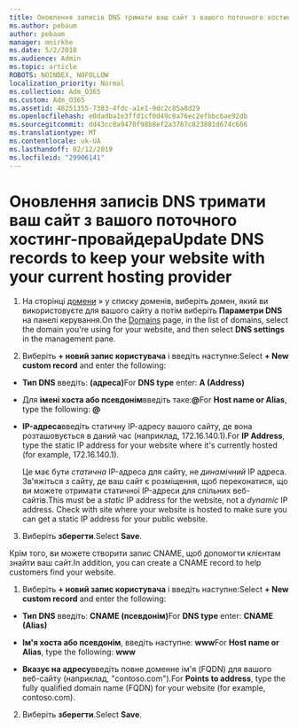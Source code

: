 ```yaml
---
title: Оновлення записів DNS тримати ваш сайт з вашого поточного хостинг-провайдера
ms.author: pebaum
author: pebaum
manager: mnirkhe
ms.date: 5/2/2018
ms.audience: Admin
ms.topic: article
ROBOTS: NOINDEX, NOFOLLOW
localization_priority: Normal
ms.collection: Adm_O365
ms.custom: Adm_O365
ms.assetid: 48251355-7383-4fdc-a1e1-9dc2c85a8d29
ms.openlocfilehash: e0dadba1e3ffd1cf0d49c0a76ec2efbbc6ae92db
ms.sourcegitcommit: dd43cc0a9470f98b8ef2a3787c823801d674c666
ms.translationtype: MT
ms.contentlocale: uk-UA
ms.lasthandoff: 02/12/2019
ms.locfileid: "29906141"
---
```

# <a name="update-dns-records-to-keep-your-website-with-your-current-hosting-provider"></a><span data-ttu-id="2e994-102">Оновлення записів DNS тримати ваш сайт з вашого поточного хостинг-провайдера</span><span class="sxs-lookup"><span data-stu-id="2e994-102">Update DNS records to keep your website with your current hosting provider</span></span>

1. <span data-ttu-id="2e994-103">На сторінці [домени](https://portal.office.com/adminportal/home#/Domains) » у списку доменів, виберіть домен, який ви використовуєте для вашого сайту а потім виберіть **Параметри DNS** на панелі керування.</span><span class="sxs-lookup"><span data-stu-id="2e994-103">On the [Domains](https://portal.office.com/adminportal/home#/Domains) page, in the list of domains, select the domain you're using for your website, and then select **DNS settings** in the management pane.</span></span> 
    
2. <span data-ttu-id="2e994-104">Виберіть **+ новий запис користувача** і введіть наступне:</span><span class="sxs-lookup"><span data-stu-id="2e994-104">Select **+ New custom record** and enter the following:</span></span> 
    
  - <span data-ttu-id="2e994-105">**Тип DNS** введіть: **(адреса)**</span><span class="sxs-lookup"><span data-stu-id="2e994-105">For **DNS type** enter: **A (Address)**</span></span>
    
  - <span data-ttu-id="2e994-106">Для **імені хоста або псевдонім**введіть таке:**@**</span><span class="sxs-lookup"><span data-stu-id="2e994-106">For **Host name or Alias**, type the following: **@**</span></span>
    
  - <span data-ttu-id="2e994-107">**IP-адреса**введіть статичну ІР-адресу вашого сайту, де вона розташовується в даний час (наприклад, 172.16.140.1).</span><span class="sxs-lookup"><span data-stu-id="2e994-107">For **IP Address**, type the static IP address for your website where it's currently hosted (for example, 172.16.140.1).</span></span> 
    
    <span data-ttu-id="2e994-p101">Це має бути *статична* IP-адреса для сайту, не *динамічний* IP адреса. Зв'яжіться з сайту, де ваш сайт є розміщення, щоб переконатися, що ви можете отримати статичної IP-адреси для спільних веб-сайтів.</span><span class="sxs-lookup"><span data-stu-id="2e994-p101">This must be a  *static*  IP address for the website, not a  *dynamic*  IP address. Check with site where your website is hosted to make sure you can get a static IP address for your public website.</span></span> 
    
3. <span data-ttu-id="2e994-110">Виберіть **зберегти**.</span><span class="sxs-lookup"><span data-stu-id="2e994-110">Select **Save**.</span></span> 
    
<span data-ttu-id="2e994-111">Крім того, ви можете створити запис CNAME, щоб допомогти клієнтам знайти ваш сайт.</span><span class="sxs-lookup"><span data-stu-id="2e994-111">In addition, you can create a CNAME record to help customers find your website.</span></span>
  
1. <span data-ttu-id="2e994-112">Виберіть **+ новий запис користувача** і введіть наступне:</span><span class="sxs-lookup"><span data-stu-id="2e994-112">Select **+ New custom record** and enter the following:</span></span> 
    
  - <span data-ttu-id="2e994-113">**Тип DNS** введіть: **CNAME (псевдонім)**</span><span class="sxs-lookup"><span data-stu-id="2e994-113">For **DNS type** enter: **CNAME (Alias)**</span></span>
    
  - <span data-ttu-id="2e994-114">**Ім'я хоста або псевдонім**, введіть наступне: **www**</span><span class="sxs-lookup"><span data-stu-id="2e994-114">For **Host name or Alias**, type the following: **www**</span></span>
    
  - <span data-ttu-id="2e994-115">**Вказує на адресу**введіть повне доменне ім'я (FQDN) для вашого веб-сайту (наприклад, "contoso.com").</span><span class="sxs-lookup"><span data-stu-id="2e994-115">For **Points to address**, type the fully qualified domain name (FQDN) for your website (for example, contoso.com).</span></span> 
    
2. <span data-ttu-id="2e994-116">Виберіть **зберегти**.</span><span class="sxs-lookup"><span data-stu-id="2e994-116">Select **Save**.</span></span> 
    

